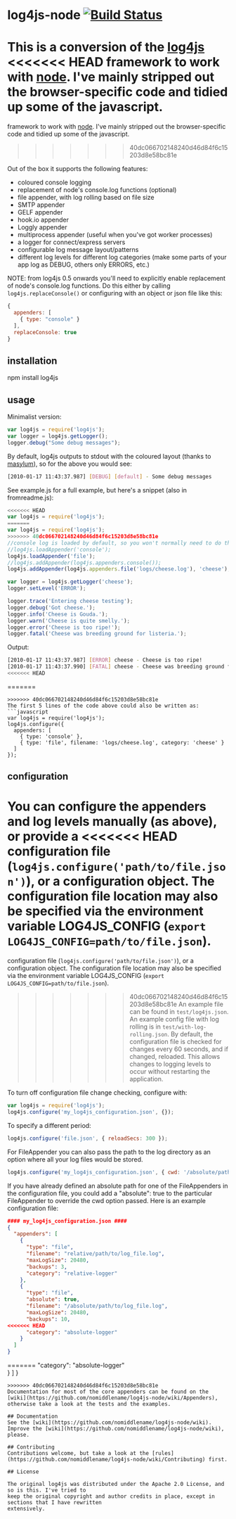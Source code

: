 # log4js-node [![Build Status](https://secure.travis-ci.org/nomiddlename/log4js-node.png?branch=master)](http://travis-ci.org/nomiddlename/log4js-node)


This is a conversion of the [log4js](https://github.com/stritti/log4js)
<<<<<<< HEAD
framework to work with [node](http://nodejs.org). I've mainly stripped out the browser-specific code and tidied up some of the javascript.
=======
framework to work with [node](http://nodejs.org). I've mainly stripped out the browser-specific code and tidied up some of the javascript. 
>>>>>>> 40dc066702148240d46d84f6c15203d8e58bc81e

Out of the box it supports the following features:

* coloured console logging
* replacement of node's console.log functions (optional)
* file appender, with log rolling based on file size
* SMTP appender
* GELF appender
* hook.io appender
* Loggly appender
* multiprocess appender (useful when you've got worker processes)
* a logger for connect/express servers
* configurable log message layout/patterns
* different log levels for different log categories (make some parts of your app log as DEBUG, others only ERRORS, etc.)

NOTE: from log4js 0.5 onwards you'll need to explicitly enable replacement of node's console.log functions. Do this either by calling `log4js.replaceConsole()` or configuring with an object or json file like this:

```javascript
{
  appenders: [
    { type: "console" }
  ],
  replaceConsole: true
}
```

## installation

npm install log4js


## usage

Minimalist version:
```javascript
var log4js = require('log4js');
var logger = log4js.getLogger();
logger.debug("Some debug messages");
```
By default, log4js outputs to stdout with the coloured layout (thanks to [masylum](http://github.com/masylum)), so for the above you would see:
```bash
[2010-01-17 11:43:37.987] [DEBUG] [default] - Some debug messages
```
See example.js for a full example, but here's a snippet (also in fromreadme.js):
```javascript
<<<<<<< HEAD
var log4js = require('log4js');
=======
var log4js = require('log4js'); 
>>>>>>> 40dc066702148240d46d84f6c15203d8e58bc81e
//console log is loaded by default, so you won't normally need to do this
//log4js.loadAppender('console');
log4js.loadAppender('file');
//log4js.addAppender(log4js.appenders.console());
log4js.addAppender(log4js.appenders.file('logs/cheese.log'), 'cheese');

var logger = log4js.getLogger('cheese');
logger.setLevel('ERROR');

logger.trace('Entering cheese testing');
logger.debug('Got cheese.');
logger.info('Cheese is Gouda.');
logger.warn('Cheese is quite smelly.');
logger.error('Cheese is too ripe!');
logger.fatal('Cheese was breeding ground for listeria.');
```
Output:
```bash
[2010-01-17 11:43:37.987] [ERROR] cheese - Cheese is too ripe!
[2010-01-17 11:43:37.990] [FATAL] cheese - Cheese was breeding ground for listeria.
<<<<<<< HEAD
```
=======
```    
>>>>>>> 40dc066702148240d46d84f6c15203d8e58bc81e
The first 5 lines of the code above could also be written as:
```javascript
var log4js = require('log4js');
log4js.configure({
  appenders: [
    { type: 'console' },
    { type: 'file', filename: 'logs/cheese.log', category: 'cheese' }
  ]
});
```

## configuration

You can configure the appenders and log levels manually (as above), or provide a
<<<<<<< HEAD
configuration file (`log4js.configure('path/to/file.json')`), or a configuration object. The
configuration file location may also be specified via the environment variable
LOG4JS_CONFIG (`export LOG4JS_CONFIG=path/to/file.json`).
=======
configuration file (`log4js.configure('path/to/file.json')`), or a configuration object. The 
configuration file location may also be specified via the environment variable 
LOG4JS_CONFIG (`export LOG4JS_CONFIG=path/to/file.json`). 
>>>>>>> 40dc066702148240d46d84f6c15203d8e58bc81e
An example file can be found in `test/log4js.json`. An example config file with log rolling is in `test/with-log-rolling.json`.
By default, the configuration file is checked for changes every 60 seconds, and if changed, reloaded. This allows changes to logging levels to occur without restarting the application.

To turn off configuration file change checking, configure with:

```javascript
var log4js = require('log4js');
log4js.configure('my_log4js_configuration.json', {});
```
To specify a different period:

```javascript
log4js.configure('file.json', { reloadSecs: 300 });
```
For FileAppender you can also pass the path to the log directory as an option where all your log files would be stored.

```javascript
log4js.configure('my_log4js_configuration.json', { cwd: '/absolute/path/to/log/dir' });
```
If you have already defined an absolute path for one of the FileAppenders in the configuration file, you could add a "absolute": true to the particular FileAppender to override the cwd option passed. Here is an example configuration file:
```json
#### my_log4js_configuration.json ####
{
  "appenders": [
    {
      "type": "file",
      "filename": "relative/path/to/log_file.log",
      "maxLogSize": 20480,
      "backups": 3,
      "category": "relative-logger"
    },
    {
      "type": "file",
      "absolute": true,
      "filename": "/absolute/path/to/log_file.log",
      "maxLogSize": 20480,
      "backups": 10,
<<<<<<< HEAD
      "category": "absolute-logger"
    }
  ]
}
```
=======
      "category": "absolute-logger"          
    }
  ]
}
```    
>>>>>>> 40dc066702148240d46d84f6c15203d8e58bc81e
Documentation for most of the core appenders can be found on the [wiki](https://github.com/nomiddlename/log4js-node/wiki/Appenders), otherwise take a look at the tests and the examples.

## Documentation
See the [wiki](https://github.com/nomiddlename/log4js-node/wiki). Improve the [wiki](https://github.com/nomiddlename/log4js-node/wiki), please.

## Contributing
Contributions welcome, but take a look at the [rules](https://github.com/nomiddlename/log4js-node/wiki/Contributing) first.

## License

The original log4js was distributed under the Apache 2.0 License, and so is this. I've tried to
keep the original copyright and author credits in place, except in sections that I have rewritten
extensively.
